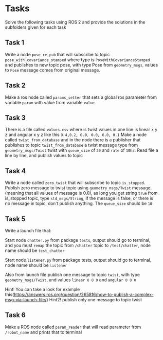 # Tasks

Solve the following tasks using ROS 2 and provide the solutions in the subfolders given for each task

## Task 1

Write a node `pose_re_pub` that will subscribe to topic `pose_with_covariance_stamped` where type is  `PoseWithCovarianceStamped` and publishes to new topic pose, with type Pose from `geometry_msgs`, values to `Pose` message comes from original message.

## Task 2

Make a ros node called `params_setter` that sets a global ros parameter from variable `param` with value from variable `value`

## Task 3

There is a file called `values.csv` where is twist values in one line is linear x y z and angular x y z like this `0.4,0.2, 0.0, 0.0, 0.0, 0.1` Make a node called `twist_from_database` and in the node there is a publisher that publishes to topic `twist_from_database` a twist message type from `geometry_msgs/Twist` twist with `queue_size` of `20` and `rate` of `10hz`. Read file a line by line, and publish values to topic

## Task 4

Write a node called `zero_twist` that will subscribe to topic `is_stopped`. Publish zero message to twist topic using `geometry_msgs/Twist` message, (meaning that all values of message is 0.0), as long you get string `true` from is_stopped topic, type `std_msgs/String`, if the message is false, or there is no message in topic, don't publish anything. The `queue_size` should be `10` 

## Task 5

Write a launch file that:

Start node `chatter.py` from package `tests`, output should go to terminal, and you must `remap` the topic from `/chatter` topic to `/test/chatter`, node name should be `test_chatter`

Start node `listener.py` from package tests, output should go to terminal, node name should be `listener`

Also from launch file publish one message to topic `twist`, with type `geometry_msgs/Twist`, and values `linear 0 0 0` and `angular 0 0 0`

Hint! You can take a look for example this(https://answers.ros.org/question/265816/how-to-publish-a-complex-msg-via-launch-file/)
Hint2!  publish only one message to topic twist

## Task 6

Make a ROS node called `param_reader` that will read parameter from `/robot_name` and prints that to terminal




